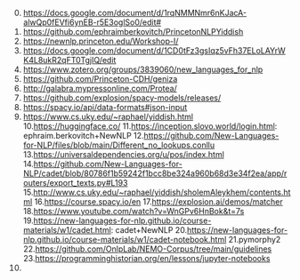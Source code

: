 0. https://docs.google.com/document/d/1rqNMMNmr6nKJacA-alwQp0fEVfi6ynEB-r5E3oglSo0/edit#
1. https://github.com/ephraimberkovitch/PrincetonNLPYiddish
2. https://newnlp.princeton.edu/Workshop-I/
3. https://docs.google.com/document/d/1CD0tFz3gsIqz5vFh37ELoLAYrWK4L8ukR2qFT0TgjIQ/edit
4. https://www.zotero.org/groups/3839060/new_languages_for_nlp
5. https://github.com/Princeton-CDH/geniza
6. http://galabra.mypressonline.com/Protea/
7. https://github.com/explosion/spacy-models/releases/
8. https://spacy.io/api/data-formats#json-input
9. https://www.cs.uky.edu/~raphael/yiddish.html
10.https://huggingface.co/
11.https://inception.slovo.world/login.html: ephraim.berkovitch+NewNLP
12.https://github.com/New-Languages-for-NLP/files/blob/main/Different_no_lookups.conllu
13.https://universaldependencies.org/u/pos/index.html
14.https://github.com/New-Languages-for-NLP/cadet/blob/80786f1b59242f1bcc8be324a960b68d3e34f2ea/app/routers/export_texts.py#L193
15.http://www.cs.uky.edu/~raphael/yiddish/sholemAleykhem/contents.html
16.https://course.spacy.io/en
17.https://explosion.ai/demos/matcher
18.https://www.youtube.com/watch?v=WnGPv6HnBok&t=7s
19.https://new-languages-for-nlp.github.io/course-materials/w1/cadet.html: cadet+NewNLP
20.https://new-languages-for-nlp.github.io/course-materials/w1/cadet-notebook.html
21.pymorphy2
22.https://github.com/OnlpLab/NEMO-Corpus/tree/main/guidelines
23.https://programminghistorian.org/en/lessons/jupyter-notebooks
24.